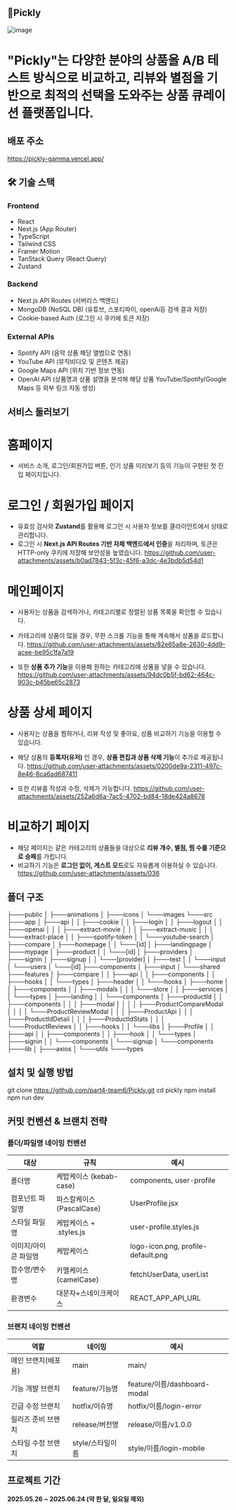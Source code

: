 ## 👀Pickly

![image](https://github.com/user-attachments/assets/0bf3d322-9308-4e82-9e29-ced002f0444c)

# "Pickly"는 다양한 분야의 상품을 A/B 테스트 방식으로 비교하고, 리뷰와 별점을 기반으로 최적의 선택을 도와주는 상품 큐레이션 플랫폼입니다.

## 배포 주소
https://pickly-gamma.vercel.app/

## 🛠 기술 스택
### Frontend
- React
- Next.js (App Router)
- TypeScript
- Tailwind CSS
- Framer Motion
- TanStack Query (React Query)
- Zustand

### Backend
- Next.js API Routes (서버리스 백엔드)
- MongoDB (NoSQL DB) (유튜브, 스포티파이, openAi등 검색 결과 저장)
- Cookie-based Auth (로그인 시 쿠키에 토큰 저장)

### External APIs
- Spotify API (음악 상품 해당 앨범으로 연동)
- YouTube API (뮤직비디오 및 콘텐츠 제공)
- Google Maps API (위치 기반 정보 연동)
- OpenAI API (상품명과 상품 설명을 분석해 해당 상품 YouTube/Spotify/Google Maps 등 외부 링크 자동 생성)

## 서비스 둘러보기
# 홈페이지
- 서비스 소개, 로그인/회원가입 버튼, 인기 상품 미리보기 등의 기능이 구현된 첫 진입 페이지입니다.

# 로그인 / 회원가입 페이지
- 유효성 검사와 **Zustand**를 활용해 로그인 시 사용자 정보를 클라이언트에서 상태로 관리합니다.
- 로그인 시 **Next.js API Routes 기반 자체 백엔드에서 인증**을 처리하며, 토큰은 HTTP-only 쿠키에 저장해 보안성을 높였습니다.
https://github.com/user-attachments/assets/b0ad7843-5f3c-45f6-a3dc-4e3bdb5d54d1

# 메인페이지
- 사용자는 상품을 검색하거나, 카테고리별로 정렬된 상품 목록을 확인할 수 있습니다.
- 카테고리에 상품이 많을 경우, 무한 스크롤 기능을 통해 계속해서 상품을 로드합니다.
https://github.com/user-attachments/assets/82e65a8e-2630-4dd9-acee-be95c1fa7a19

- 또한 **상품 추가 기능**을 이용해 원하는 카테고리에 상품을 넣을 수 있습니다.
https://github.com/user-attachments/assets/94dc0b5f-bd62-464c-903c-b45be65c2873

# 상품 상세 페이지
- 사용자는 상품을 찜하거나, 리뷰 작성 및 좋아요, 상품 비교하기 기능을 이용할 수 있습니다.
- 해당 상품의 **등록자(유저)** 인 경우, **상품 편집과 상품 삭제 기능**이 추가로 제공됩니다.
https://github.com/user-attachments/assets/0200de9a-2311-497c-8e46-8ca6ad687411

- 또한 리뷰를 작성과 수정, 삭제가 가능합니다.
https://github.com/user-attachments/assets/252a6d6a-7ac5-4702-bd84-18de424a8678

# 비교하기 페이지
- 해당 페이지는 같은 카테고리의 상품들을 대상으로 **리뷰 개수, 별점, 찜 수를 기준으로 승패**를 가립니다.
- 비교하기 기능은 **로그인 없이, 게스트 모드**로도 자유롭게 이용하실 수 있습니다.
https://github.com/user-attachments/assets/036

## 폴더 구조 
├───public
│   ├───animations
│   ├───icons
│   └───images
└───src
    ├───app
    │   ├───api
    │   │   ├───cookie
    │   │   ├───login
    │   │   ├───logout
    │   │   ├───openai
    │   │   │   ├───extract-movie
    │   │   │   ├───extract-music
    │   │   │   └───extract-place
    │   │   ├───spotify-token
    │   │   └───youtube-search
    │   ├───compare
    │   ├───homepage
    │   │   └───[id]
    │   ├───landingpage
    │   ├───mypage
    │   ├───product
    │   │   └───[id]
    │   ├───providers
    │   ├───signin
    │   ├───signup
    │   │   └───[provider]
    │   ├───test
    │   │   └───input
    │   └───users
    │       └───[id]
    ├───components
    │   ├───input
    │   └───shared
    ├───features
    │   ├───compare
    │   │   ├───api
    │   │   ├───components
    │   │   ├───hooks
    │   │   └───types
    │   ├───header
    │   │   └───hooks
    │   ├───home
    │   │   ├───components
    │   │   ├───modals
    │   │   │   └───store
    │   │   ├───services
    │   │   └───types
    │   ├───landing
    │   │   └───components
    │   ├───productId
    │   │   ├───components
    │   │   │   ├───modal
    │   │   │   │   ├───ProductCompareModal
    │   │   │   │   └───ProductReviewModal
    │   │   │   ├───ProductApi
    │   │   │   ├───ProductIdDetail
    │   │   │   ├───ProductIdStats
    │   │   │   └───ProductReviews
    │   │   ├───hooks
    │   │   └───libs
    │   ├───Profile
    │   │   ├───api
    │   │   ├───components
    │   │   ├───hook
    │   │   └───types
    │   ├───signin
    │   │   └───components
    │   └───signup
    │       └───components
    ├───lib
    │   ├───axios
    │   └───utils
    └───types


## 설치 및 실행 방법
git clone https://github.com/part4-team6/Pickly.git
cd pickly
npm install
npm run dev

## 커밋 컨벤션 & 브랜치 전략
### 폴더/파일명 네이밍 컨벤션

| **대상** | **규칙** | **예시** |
| --- | --- | --- |
| 폴더명 | 케밥케이스 (kebab-case) | components, user-profile |
| 컴포넌트 파일명 | 파스칼케이스 (PascalCase) | UserProfile.jsx |
| 스타일 파일명 | 케밥케이스 + .styles.js | user-profile.styles.js |
| 이미지/아이콘 파일명 | 케밥케이스 | logo-icon.png, profile-default.png |
| 함수명/변수명 | 카멜케이스 (camelCase) | fetchUserData, userList |
| 환경변수 | 대문자+스네이크케이스 | REACT_APP_API_URL |

### 브랜치 네이밍 컨벤션

| 역할 | 네이밍 | 예시 |
| --- | --- | --- |
| 메인 브랜치(배포용) | main | main/ |
| 기능 개발 브랜치 | feature/기능명 | feature/이름/dashboard-modal |
| 긴급 수정 브랜치 | hotfix/이슈명 | hotfix/이름/login-error |
| 릴리즈 준비 브랜치 | release/버전명 | release/이름/v1.0.0 |
| 스타일 수정 브랜치 | style/스타일이름 | style/이름/login-mobile |


##  프로젝트 기간
**2025.05.26 ~ 2025.06.24 (약 한 달, 일요일 제외)**

